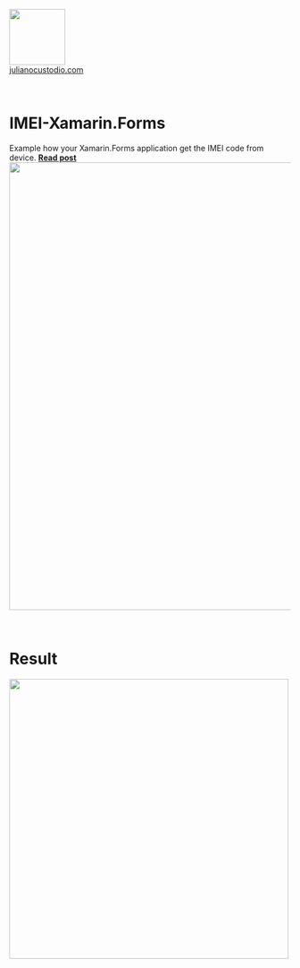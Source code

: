 






  <a href="http://julianocustodio.com" target="_blank"><image width="100px" src="https://julianocustodiosite.files.wordpress.com/2017/02/cropped-logojuliano.png?w=300&h=300&crop=1"/></a>
 <br/><a href="http://julianocustodio.com">julianocustodio.com</a>

 
<br/>


# IMEI-Xamarin.Forms
Example how your Xamarin.Forms application get the IMEI code from device. 
<a href="https://julianocustodio.com/imei/" target="_blank"><b> Read post</b></a></br> 
<a href="https://julianocustodio.com/imei/">
<image width="800px" src="https://julianocustodiosite.files.wordpress.com/2018/10/wallimei.png?w=1462"/></a>

<br/>


# Result
<p>
  <image height="500px"src="https://julianocustodiosite.files.wordpress.com/2018/10/ezgif-com-gif-maker-1.gif?w=400&h=633"/><br>  
</p>

